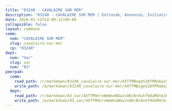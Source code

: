 ```yaml
---
title: "83240 - CAVALAIRE SUR MER"
description: "83240 - CAVALAIRE SUR MER | Entraide, Annonces, Initiatives"
date: 2020-01-11T14:09:21+09:00
collapsible: false
layout: commune
comm:
  nom: "CAVALAIRE SUR MER"
  slug: cavalaire-sur-mer
  cp: "83240"
dept:
  nom: "Var"
  slug: var
  num: "83"
peerpad:
  comm:
    read_path: /r/markdown/83240_cavalaire-sur-mer/4XTTMBxge528fPRobw2SHuqLGUcbjiWKSAjxt3UQRyM4yBDky
    write_path: /w/markdown/83240_cavalaire-sur-mer/4XTTMBxge528fPRobw2SHuqLGUcbjiWKSAjxt3UQRyM4yBDky-K3TgUgMCUix4FJn4xQoWbGRmNFWvPYumZLZjdSqeXfGTMME9gJLGkW1cVcyiPPtxPtK7LyG3HzTkwW3eqPk5E6FV2NhmgFfMiHMkrnbC3GEG1V1r6z87ESBZJyGn1u5JDQH2xDC1
  dept:
    read_path: /r/markdown/83_var/4XTTM9nrxWeWseNGwJvQKcNrAvhf9daMUtmJFyuTCRVRxiQhJ
    write_path: /w/markdown/83_var/4XTTM9nrxWeWseNGwJvQKcNrAvhf9daMUtmJFyuTCRVRxiQhJ-K3TgTkbV5EeE5ztheh8tn4MGBxq8r8BVQdiSVrn3rAQKUfBUzy1SpnL7kiXYD24VhE1ooCba4S1a12268DXaVL5Dh1W3oDQu8Yj58kjUk3PAVaf4GwZWkisJBFW5Z6TWnf5Ads7a
---
```


